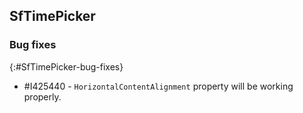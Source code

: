 ## SfTimePicker

### Bug fixes
{:#SfTimePicker-bug-fixes}

* \#I425440 - `HorizontalContentAlignment` property will be working properly.
